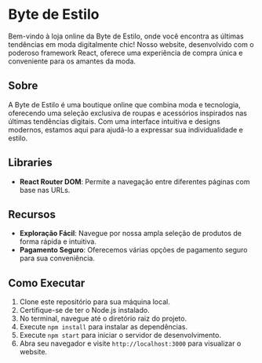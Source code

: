 # Byte de Estilo

Bem-vindo à loja online da Byte de Estilo, onde você encontra as últimas tendências em moda digitalmente chic! Nosso website, desenvolvido com o poderoso framework React, oferece uma experiência de compra única e conveniente para os amantes da moda.

## Sobre

A Byte de Estilo é uma boutique online que combina moda e tecnologia, oferecendo uma seleção exclusiva de roupas e acessórios inspirados nas últimas tendências digitais. Com uma interface intuitiva e designs modernos, estamos aqui para ajudá-lo a expressar sua individualidade e estilo.

## Libraries

- **React Router DOM**: Permite a navegação entre diferentes páginas com base nas URLs.

## Recursos

- **Exploração Fácil**: Navegue por nossa ampla seleção de produtos de forma rápida e intuitiva.
- **Pagamento Seguro**: Oferecemos várias opções de pagamento seguro para sua conveniência.

## Como Executar

1. Clone este repositório para sua máquina local.
2. Certifique-se de ter o Node.js instalado.
3. No terminal, navegue até o diretório raiz do projeto.
4. Execute `npm install` para instalar as dependências.
5. Execute `npm start` para iniciar o servidor de desenvolvimento.
6. Abra seu navegador e visite `http://localhost:3000` para visualizar o website.

